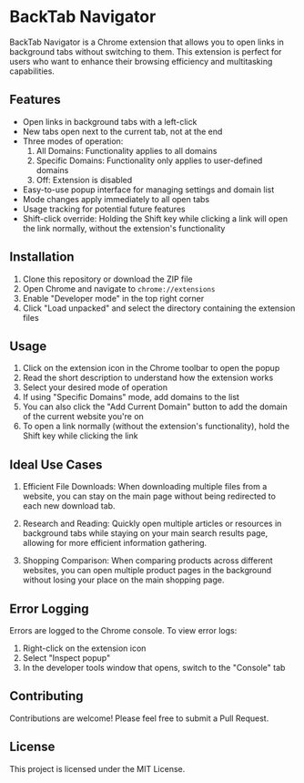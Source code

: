 # BackTab Navigator

BackTab Navigator is a Chrome extension that allows you to open links in background tabs without switching to them. This extension is perfect for users who want to enhance their browsing efficiency and multitasking capabilities.

## Features

- Open links in background tabs with a left-click
- New tabs open next to the current tab, not at the end
- Three modes of operation:
  1. All Domains: Functionality applies to all domains
  2. Specific Domains: Functionality only applies to user-defined domains
  3. Off: Extension is disabled
- Easy-to-use popup interface for managing settings and domain list
- Mode changes apply immediately to all open tabs
- Usage tracking for potential future features
- Shift-click override: Holding the Shift key while clicking a link will open the link normally, without the extension's functionality

## Installation

1. Clone this repository or download the ZIP file
2. Open Chrome and navigate to `chrome://extensions`
3. Enable "Developer mode" in the top right corner
4. Click "Load unpacked" and select the directory containing the extension files

## Usage

1. Click on the extension icon in the Chrome toolbar to open the popup
2. Read the short description to understand how the extension works
3. Select your desired mode of operation
4. If using "Specific Domains" mode, add domains to the list
5. You can also click the "Add Current Domain" button to add the domain of the current website you're on
6. To open a link normally (without the extension's functionality), hold the Shift key while clicking the link

## Ideal Use Cases

1. Efficient File Downloads: When downloading multiple files from a website, you can stay on the main page without being redirected to each new download tab.

2. Research and Reading: Quickly open multiple articles or resources in background tabs while staying on your main search results page, allowing for more efficient information gathering.

3. Shopping Comparison: When comparing products across different websites, you can open multiple product pages in the background without losing your place on the main shopping page.

## Error Logging

Errors are logged to the Chrome console. To view error logs:

1. Right-click on the extension icon
2. Select "Inspect popup"
3. In the developer tools window that opens, switch to the "Console" tab

## Contributing

Contributions are welcome! Please feel free to submit a Pull Request.

## License

This project is licensed under the MIT License.